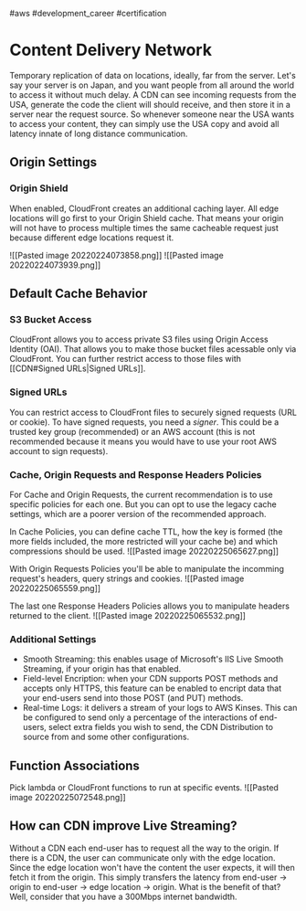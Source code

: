 #aws #development_career #certification 

# Content Delivery Network
Temporary replication of data on locations, ideally, far from the server. Let's say your server is on Japan, and you want people from all around the world to access it without much delay. A CDN can see incoming requests from the USA, generate the code the client will should receive, and then store it in a server near the request source. So whenever someone near the USA wants to access your content, they can simply use the USA copy and avoid all latency innate of long distance communication.

## Origin Settings

### Origin Shield
When enabled, CloudFront creates an additional caching layer. All edge locations will go first to your Origin Shield cache. That means your origin will not have to process multiple times the same cacheable request just because different edge locations request it.

![[Pasted image 20220224073858.png]]
![[Pasted image 20220224073939.png]]

## Default Cache Behavior
### S3 Bucket Access
CloudFront allows you to access private S3 files using Origin Access Identity (OAI). That allows you to make those bucket files acessable only via CloudFront. You can further restrict access to those files with [[CDN#Signed URLs|Signed URLs]].

### Signed URLs
You can restrict access to CloudFront files to securely signed requests (URL or cookie). To have signed requests, you need a *signer*. This could be a trusted key group (recommended) or an AWS account (this is not recommended because it means you would have to use your root AWS account to sign requests).

### Cache, Origin Requests and Response Headers Policies
For Cache and Origin Requests, the current recommendation is to use specific policies for each one. But you can opt to use the legacy cache settings, which are a poorer version of the recommended approach. 

In Cache Policies, you can define cache TTL, how the key is formed (the more fields included, the more restricted will your cache be) and which compressions should be used. 
![[Pasted image 20220225065627.png]]

With Origin Requests Policies you'll be able to manipulate the incomming request's headers, query strings and cookies.
![[Pasted image 20220225065559.png]]

The last one Response Headers Policies allows you to manipulate headers returned to the client. 
![[Pasted image 20220225065532.png]]

### Additional Settings
- Smooth Streaming: this enables usage of Microsoft's IIS Live Smooth Streaming, if your origin has that enabled.
- Field-level Encription: when your CDN supports POST methods and accepts only HTTPS, this feature can be enabled to encript data that your end-users send into those POST (and PUT) methods.
- Real-time Logs: it delivers a stream of your logs to AWS Kinses. This can be configured to send only a percentage of the interactions of end-users, select extra fields you wish to send, the CDN Distribution to source from and some other configurations.

## Function Associations
Pick lambda or CloudFront functions to run at specific events.
![[Pasted image 20220225072548.png]]

## How can CDN improve Live Streaming?
Without a CDN each end-user has to request all the way to the origin. If there is a CDN, the user can communicate only with the edge location. Since the edge location won't have the content the user expects, it will then fetch it from the origin. This simply transfers the latency from end-user -> origin to end-user -> edge location -> origin. What is the benefit of that? Well, consider that you have a 300Mbps internet bandwidth. 
